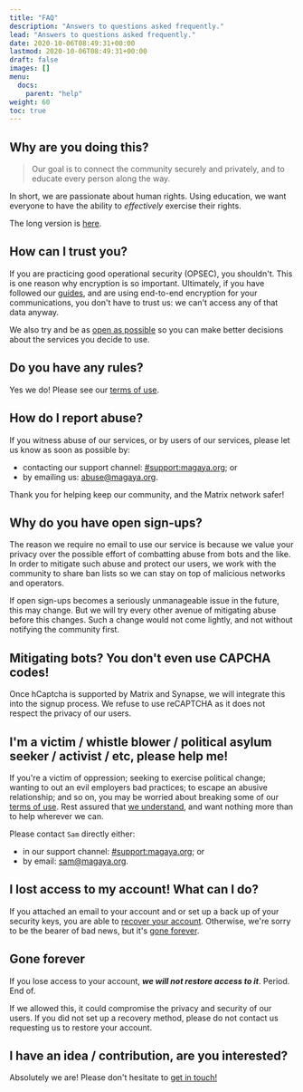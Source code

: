 ```yaml
---
title: "FAQ"
description: "Answers to questions asked frequently."
lead: "Answers to questions asked frequently."
date: 2020-10-06T08:49:31+00:00
lastmod: 2020-10-06T08:49:31+00:00
draft: false
images: []
menu:
  docs:
    parent: "help"
weight: 60
toc: true
---
```


## Why are you doing this?

> Our goal is to connect the community securely and privately, and to educate every person along the way.

In short, we are passionate about human rights. Using education, we want everyone to have the ability to *effectively* exercise their rights.

The long version is [here](/docs/help/about-us/).

## How can I trust you?

If you are practicing good operational security (OPSEC), you shouldn't. This is one reason why encryption is so important. Ultimately, if you have followed our [guides](/docs/get-started/introduction/), and are using end-to-end encryption for your communications, you don't have to trust us: we can't access any of that data anyway.

We also try and be as [open as possible](/transparency/) so you can make better decisions about the services you decide to use.

## Do you have any rules?

Yes we do! Please see our [terms of use](/terms/).

## How do I report abuse?

If you witness abuse of our services, or by users of our services, please let us know as soon as possible by:

- contacting our support channel: [#support:magaya.org](https://matrix.to/#/#support:magaya.org); or
- by emailing us: <a href='mai&#108;to&#58;abuse&#64;ma%67%61%7&#57;&#97;&#46;o%72&#103;'>abu&#115;e&#64;maga&#121;a&#46;&#111;rg</a>.

Thank you for helping keep our community, and the Matrix network safer!

## Why do you have open sign-ups?

The reason we require no email to use our service is because we value your privacy over the possible effort of combatting abuse from bots and the like. In order to mitigate such abuse and protect our users, we work with the community to share ban lists so we can stay on top of malicious networks and operators. 

If open sign-ups becomes a seriously unmanageable issue in the future, this may change. But we will try every other avenue of mitigating abuse before this changes. Such a change would not come lightly, and not without notifying the community first.

## Mitigating bots? You don't even use CAPCHA codes!

Once hCaptcha is supported by Matrix and Synapse, we will integrate this into the signup process. We refuse to use reCAPTCHA as it does not respect the privacy of our users.

## I'm a victim / whistle blower / political asylum seeker / activist / etc, please help me!

If you're a victim of oppression; seeking to exercise political change; wanting to out an evil employers bad practices; to escape an abusive relationship; and so on, you may be worried about breaking some of our [terms of use](/terms/). Rest assured that [we understand](/terms/#a-quick-word), and want nothing more than to help wherever we can.

Please contact `Sam` directly either:

- in our support channel: [#support:magaya.org](https://matrix.to/#/#support:magaya.org); or
- by email: <a href='mailto&#58;%73%&#54;1&#109;&#64;%&#54;Da&#103;a&#121;a&#46;%&#54;Frg'>sam&#64;maga&#121;a&#46;org</a>.

## I lost access to my account! What can I do?

If you attached an email to your account and or set up a back up of your security keys, you are able to [recover your account](/docs/get-started/spoken-glossary/#recover-your-account). Otherwise, we're sorry to be the bearer of bad news, but it's [gone forever](#gone-forever).

## Gone forever

If you lose access to your account, ***we will not restore access to it***. Period. End of.

If we allowed this, it could compromise the privacy and security of our users. If you did not set up a recovery method, please do not contact us requesting us to restore your account.

## I have an idea / contribution, are you interested?

Absolutely we are! Please don't hesitate to [get in touch!](/contact/)

<!--
## Collaborate with integrations

## Why Open Source Software?

## Why use Matrix instead of other apps?
-->
